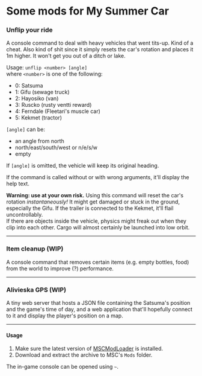 # Some mods for My Summer Car
### Unflip your ride
A console command to deal with heavy vehicles that went tits-up. Kind of a cheat. Also kind of shit since it simply resets the car's rotation and places it 1m higher. It won't get you out of a ditch or lake.

Usage: `unflip <number> [angle]`  
where `<number>` is one of the following:
- 0: Satsuma
- 1: Gifu (sewage truck)
- 2: Hayosiko (van)
- 3: Ruscko (rusty ventti reward)
- 4: Ferndale (Fleetari's muscle car)
- 5: Kekmet (tractor)

`[angle]` can be:
- an angle from north
- north/east/south/west or n/e/s/w
- empty

If `[angle]` is omitted, the vehicle will keep its original heading.

If the command is called without or with wrong arguments, it'll display the help text.

**Warning: use at your own risk.** Using this command will reset the car's rotation *instantaneously!* It might get damaged or stuck in the ground, especially the Gifu. If the trailer is connected to the Kekmet, it'll flail uncontrollably.  
If there are objects inside the vehicle, physics might freak out when they clip into each other. Cargo will almost certainly be launched into low orbit.

---
### Item cleanup (WIP)
A console command that removes certain items (e.g. empty bottles, food) from the world to improve (?) performance.

---
### Alivieska GPS (WIP)
A tiny web server that hosts a JSON file containing the Satsuma's position and the game's time of day, and a web application that'll hopefully connect to it and display the player's position on a map.

---
#### Usage
1. Make sure the latest version of [MSCModLoader](https://github.com/piotrulos/MSCModLoader) is installed.
2. Download and extract the archive to MSC's `Mods` folder.

The in-game console can be opened using `~`.
